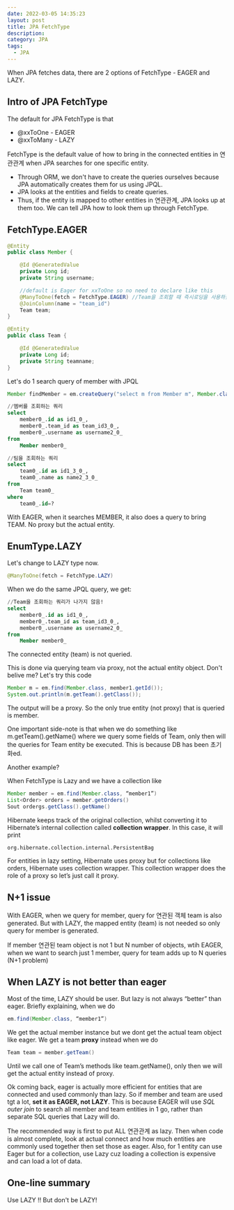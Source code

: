 ```yaml
---
date: 2022-03-05 14:35:23
layout: post
title: JPA FetchType
description: 
category: JPA
tags:
  - JPA
---
```

When JPA fetches data, there are 2 options of FetchType - EAGER and
LAZY.

## Intro of JPA FetchType
The default for JPA FetchType is that 
* @xxToOne - EAGER
* @xxToMany - LAZY

FetchType is the default value of how to bring in the
connected entities in 연관관계 when JPA searches for one specific
entity.

* Through ORM, we don't have to create the queries ourselves because
JPA automatically creates them for us using JPQL.
* JPA looks at the entities and fields to create queries.
* Thus, if the entity is mapped to other entities in 연관관계, JPA looks
up at them too. We can tell JPA how to look them up through FetchType.

## FetchType.EAGER
```java
@Entity
public class Member {

    @Id @GeneratedValue
    private Long id;
    private String username;

    //default is Eager for xxToOne so no need to declare like this
    @ManyToOne(fetch = FetchType.EAGER) //Team을 조회할 때 즉시로딩을 사용하곘다!
    @JoinColumn(name = "team_id")
    Team team;
}

@Entity
public class Team {

    @Id @GeneratedValue
    private Long id;
    private String teamname;
}
```

Let's do 1 search query of member with JPQL
```java
Member findMember = em.createQuery("select m from Member m", Member.class).getSingleResult();
```

```sql
//멤버를 조회하는 쿼리
select
    member0_.id as id1_0_,
    member0_.team_id as team_id3_0_,
    member0_.username as username2_0_ 
from
    Member member0_

//팀을 조회하는 쿼리
select
    team0_.id as id1_3_0_,
    team0_.name as name2_3_0_ 
from
    Team team0_ 
where
    team0_.id=?
```

With EAGER, when it searches MEMBER, it also does a query to bring
TEAM. No proxy but the actual entity.

## EnumType.LAZY

Let's change to LAZY type now.

```java
@ManyToOne(fetch = FetchType.LAZY)
```

When we do the same JPQL query, we get:
```sql
//Team을 조회하는 쿼리가 나가지 않음!
select
    member0_.id as id1_0_,
    member0_.team_id as team_id3_0_,
    member0_.username as username2_0_ 
from
    Member member0_
```
The connected entity (team) is not queried.

This is done via querying team via proxy, not the actual entity
object. Don't belive me? Let's try this code

```java
Member m = em.find(Member.class, member1.getId());
System.out.println(m.getTeam().getClass());
```

The output will be a proxy. So the only true entity (not proxy) that is queried is
member.

One important side-note is that when we do something like
m.getTeam().getName() where we query some fields of Team, only then
will the queries for Team entity be executed. This is because
DB has been 초기화ed.

Another example?

When FetchType is Lazy and we have a collection like
```java
Member member = em.find(Member.class, “member1”)
List<Order> orders = member.getOrders()
Sout ordergs.getClass().getName()
```

Hibernate keeps track of the original collection, whilst converting it 
to Hibernate’s internal collection called **collection wrapper**. In 
this case, it will print 

`org.hibernate.collection.internal.PersistentBag`

For entities in lazy setting, Hibernate uses proxy but for collections 
like orders, Hibernate uses collection wrapper. This collection wrapper 
does the role of a proxy so let’s just call it proxy.


## N+1 issue
With EAGER, when we query for member, query for 연관된 객체 team is
also generated. But with LAZY, the mapped entity (team) is not
needed so only query for member is generated.

If member 연관된 team object is not 1 but N number of objects,
wtih EAGER, when we want to search just 1 member, query for 
team adds up to N queries (N+1 problem)

## When LAZY is not better than eager
Most of the time, LAZY should be user. But lazy is not always “better” 
than eager. Briefly explaining, when we do

```java
em.find(Member.class, “member1”)
```

We get the actual member instance but we dont get the actual team object 
like eager. We get a team **proxy** instead when we do

```java
Team team = member.getTeam()
```

Until we call one of Team’s methods like team.getName(), only then we 
will get the actual entity instead of proxy.

Ok coming back, eager is actually more efficient for entities that are 
connected and used commonly than lazy. So if member and team are used 
tgt a lot, **set it as EAGER, not LAZY**. This is because EAGER will use 
*SQL outer join* to search all member and team entities in 1 go, rather 
than separate SQL queries that Lazy will do.

The recommended way is first to put ALL 연관관계 as lazy. Then when code 
is almost complete, look at actual connect and how much entities are 
commonly used together then set those as eager. Also, for 1 entity can 
use Eager but for a collection, use Lazy cuz loading a collection is 
expensive and can load a lot of data.

## One-line summary
Use LAZY !! But don't be LAZY!
